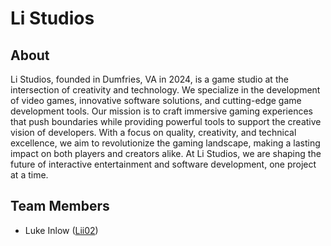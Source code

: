 # Li Studios
## About
Li Studios, founded in Dumfries, VA in 2024, is a game studio at the intersection of creativity and technology. We specialize in the development of video games, innovative software solutions, and cutting-edge game development tools. Our mission is to craft immersive gaming experiences that push boundaries while providing powerful tools to support the creative vision of developers. With a focus on quality, creativity, and technical excellence, we aim to revolutionize the gaming landscape, making a lasting impact on both players and creators alike. At Li Studios, we are shaping the future of interactive entertainment and software development, one project at a time.
## Team Members
- Luke Inlow ([Lii02](https://github.com/Lii02))
